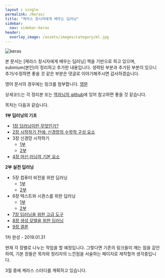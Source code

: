 ```yaml
---
layout : single
permalink: /Keras/
title: "케라스 창시자에게 배우는 딥러닝"
sidebar:
  nav: sidebar-keras
header:
  overlay_image: /assets/images/category/ml.jpg
---
```


![keras](https://tensorflowkorea.files.wordpress.com/2018/10/keras_dl_b.jpg?w=400)

본 문서는 [케라스 창시자에게 배우는 딥러닝] 책을 기반으로 하고 있으며, subinium(본인)이 정리하고 추가한 내용입니다. 생략된 부분과 추가된 부분이 있으니 추가/수정하면 좋을 것 같은 부분은 댓글로 이야기해주시면 감사하겠습니다.

영어 문서의 경우에는 링크를 첨부합니다. [영문](http://faculty.neu.edu.cn/yury/AAI/Textbook/Deep%20Learning%20with%20Python.pdf)

상세코드는 각 정리본 또는 [역자님의 github](https://github.com/rickiepark/deep-learning-with-python-notebooks)에 있어 참고하면 좋을 것 같습니다.

목차는 다음과 같습니다.

**1부 딥러닝의 기초**

- [1장 딥러닝이란 무엇인가?](/Keras-1)
- [2장 시작하기 전에: 신경망의 수학적 구성 요소](/Keras-2)
- 3장 신경망 시작하기
  - [1부](/Keras-3-1)
  - [2부](/Keras-3-2)
- [4장 머신 러닝의 기본 요소](/Keras-4)

**2부 실전 딥러닝**

- 5장 컴퓨터 비전을 위한 딥러닝
  - [1부](/Keras-5-1)
  - [2부](/Keras-5-2)
- 6장 텍스트와 시퀀스를 위한 딥러닝
  - [1부](/Keras-5-1)
  - [2부](/Keras-5-2)
- [7장 딥러닝을 위한 고급 도구](/Keras-7)
- [8장 생성 모델을 위한 딥러닝](/Keras-8)
- [9장 결론](/Keras-9)

1차 완성 - 2019.01.31

현재 각 장별로 나누는 작업을 할 예정입니다. 그렇다면 기존의 링크들이 깨는 점을 감안하여, 기본 장들은 목차와 정리자의 느낀점을 서술하는 페이지로 제작할까 생각중입니다.

3월 중에 케라스 스터디를 계획하고 있습니다.
